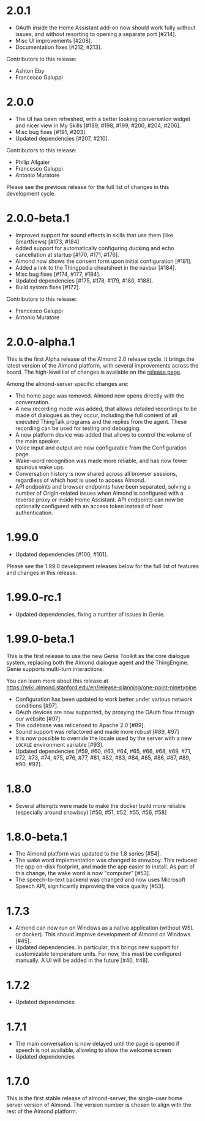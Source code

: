 2.0.1
=====

* OAuth inside the Home Assistant add-on now should work fully without issues,
  and without resorting to opening a separate port [#214].
* Misc UI improvements [#208].
* Documentation fixes [#212, #213].

Contributors to this release:
- Ashton Eby
- Francesco Galuppi

2.0.0
=====

* The UI has been refreshed, with a better looking conversation widget
  and nicer view in My Skills [#189, #198, #199, #200, #204, #206].
* Misc bug fixes [#191, #203].
* Updated dependencies [#207, #210].

Contributors to this release:
- Philip Allgaier
- Francesco Galuppi
- Antonio Muratore

Please see the previous release for the full list of changes in this
development cycle.

2.0.0-beta.1
============

* Improved support for sound effects in skills that use them (like SmartNews)
  [#173, #184]
* Added support for automatically configuring ducking and echo cancellation
  at startup [#170, #171, #176].
* Almond now shows the consent form upon initial configuration [#181].
* Added a link to the Thingpedia cheatsheet in the navbar [#184].
* Misc bug fixes [#174, #177, #184].
* Updated dependencies [#175, #178, #179, #180, #188].
* Build system fixes [#172].

Contributors to this release:
- Francesco Galuppi
- Antonio Muratore

2.0.0-alpha.1
=============

This is the first Alpha release of the Almond 2.0 release cycle. It brings
the latest version of the Almond platform, with several improvements across
the board. The high-level list of changes is available on the
[release page](https://wiki.almond.stanford.edu/en/release-planning/two-point-oh).

Among the almond-server specific changes are:

* The home page was removed. Almond now opens directly with the conversation.
* A new recording mode was added, that allows detailed recordings to be made
  of dialogues as they occur, including the full content of all executed ThingTalk
  programs and the replies from the agent. These recording can be used for
  testing and debugging.
* A new platform device was added that allows to control the volume of the main
  speaker.
* Voice input and output are now configurable from the Configuration page.
* Wake-word recognition was made more reliable, and has now fewer spurious wake ups.
* Conversation history is now shared across all browser sessions, regardless of
  which host is used to access Almond.
* API endpoints and browser endpoints have been separated, solving a number of
  Origin-related issues when Almond is configured with a reverse proxy or inside
  Home Assistant. API endpoints can now be optionally configured with an access
  token instead of host authentication.

1.99.0
======

* Updated dependencies [#100, #101].

Please see the 1.99.0 development releases below for the full list of features
and changes in this release.

1.99.0-rc.1
===========

* Updated dependencies, fixing a number of issues in Genie.

1.99.0-beta.1
=============

This is the first release to use the new Genie Toolkit as the core dialogue
system, replacing both the Almond dialogue agent and the ThingEngine. Genie
supports multi-turn interactions.

You can learn more about this release at
<https://wiki.almond.stanford.edu/en/release-planning/one-point-ninetynine>.

* Configuration has been updated to work better under various network
  conditions [#97].
* OAuth devices are now supported, by proxying the OAuth flow through our
  website [#97]
* The codebase was relicensed to Apache 2.0 [#89].
* Sound support was refactored and made more robust [#89, #97]
* It is now possible to override the locale used by the server with a new
  `LOCALE` environment variable [#93].
* Updated dependencies [#59, #60, #63, #64, #65, #66, #68, #69, #71, #72, #73,
  #74, #75, #76, #77, #81, #82, #83, #84, #85, #86, #87, #89, #90, #92].

1.8.0
=====

* Several attempts were made to make the docker build more reliable
  (especially around snowboy) [#50, #51, #52, #55, #56, #58]

1.8.0-beta.1
============

* The Almond platform was updated to the 1.8 series [#54].
* The wake word implementation was changed to snowboy. This reduced the app
  on-disk footprint, and made the app easier to install. As part of this
  change, the wake word is now "computer" [#53].
* The speech-to-text backend was changed and now uses Microsoft Speech API,
  significantly improving the voice quality [#53].

1.7.3
=====

* Almond can now run on Windows as a native application (without
  WSL or docker). This should improve development of Almond on Windows [#45].
* Updated dependencies. In particular, this brings new support for
  customizable temperature units. For now, this must be configured
  manually. A UI will be added in the future [#40, #48].

1.7.2
=====

* Updated dependencies

1.7.1
=====

* The main conversation is now delayed until the page is opened
  if speech is not available, allowing to show the welcome screen
* Updated dependencies

1.7.0
=====

This is the first stable release of almond-server, the single-user
home server version of Almond. The version number is chosen to align
with the rest of the Almond platform.
